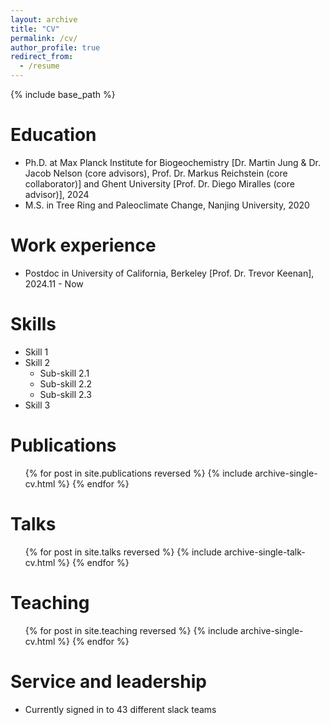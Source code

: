 ```yaml
---
layout: archive
title: "CV"
permalink: /cv/
author_profile: true
redirect_from:
  - /resume
---
```


{% include base_path %}

Education
======
* Ph.D. at Max Planck Institute for Biogeochemistry [Dr. Martin Jung & Dr. Jacob Nelson (core advisors), Prof. Dr. Markus Reichstein (core collaborator)] and Ghent University [Prof. Dr. Diego Miralles (core advisor)], 2024
* M.S. in Tree Ring and Paleoclimate Change, Nanjing University, 2020

Work experience
======
* Postdoc in University of California, Berkeley [Prof. Dr. Trevor Keenan], 2024.11 - Now
  
Skills
======
* Skill 1
* Skill 2
  * Sub-skill 2.1
  * Sub-skill 2.2
  * Sub-skill 2.3
* Skill 3

Publications
======
  <ul>{% for post in site.publications reversed %}
    {% include archive-single-cv.html %}
  {% endfor %}</ul>
  
Talks
======
  <ul>{% for post in site.talks reversed %}
    {% include archive-single-talk-cv.html  %}
  {% endfor %}</ul>
  
Teaching
======
  <ul>{% for post in site.teaching reversed %}
    {% include archive-single-cv.html %}
  {% endfor %}</ul>
  
Service and leadership
======
* Currently signed in to 43 different slack teams
